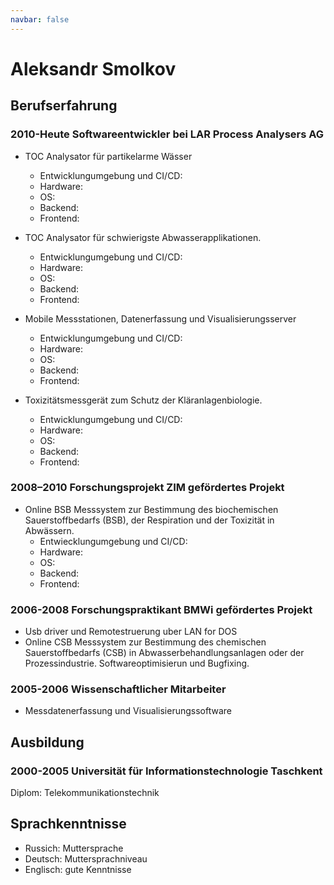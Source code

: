 ```yaml
---
navbar: false
---
```

# Aleksandr Smolkov
<Badge text="sascha.smolkov@gmail.com"/>  <Badge text="10249 Berlin, Muhsamstrasse 72"/>

## Berufserfahrung 

### 2010-Heute Softwareentwickler bei LAR Process Analysers AG  
    
* TOC Analysator für partikelarme Wässer
  * Entwicklungumgebung und CI/CD: <Badge text="linux"/>  <Badge text="git"/>  <Badge text="github"/>  <Badge text="github-flow"/>  <Badge text="cargo"/>  <Badge text="docker"/>  <Badge text="dpkg-server"/>  <Badge text="ssh"/>  <Badge text="vscode"/>  <Badge text="vim"/>
  * Hardware: <Badge text="cortex"/>  <Badge text="arm"/>  <Badge text="gpio"/>  <Badge text="I2C"/>  <Badge text="SPI"/>  <Badge text="UART"/>  <Badge text="bluetooth"/>
  * OS: <Badge text="linux"/>  <Badge text="embedded"/>
  * Backend: <Badge text="rust"/>  <Badge text="sqlite"/>  <Badge text="redis"/> <Badge text="profibus"/>  <Badge text="opc-ua"/>
  * Frontend: <Badge text="rust"/>  <Badge text="gtk3"/>  <Badge text="x server"/>  <Badge text="glade"/>  <Badge text="js"/>  <Badge text="node.js"/> <Badge text="webassembly"/> <Badge text="wasm"/> <Badge text="html"/>  <Badge text="css"/>

* TOC Analysator für schwierigste Abwasserapplikationen.
  * Entwicklungumgebung und CI/CD: <Badge text="git"/>  <Badge text="trac"/> <Badge text="make"/>  <Badge text="jenkins"/>  <Badge text="linux"/>  <Badge text="dpkg-server"/>  <Badge text="docker"/>  <Badge text="ssh"/>  <Badge text="vscode"/>  <Badge text="vim"/>
  * Hardware: <Badge text="i386"/>  <Badge text="CAN"/>  <Badge text="UART"/>  <Badge text="touch_panel"/>  <Badge text="xy_autosampler"/>
  * OS: <Badge text="linux"/>
  * Backend: <Badge text="go"/>  <Badge text="c"/>  <Badge text="dbus"/>  <Badge text="sqlite"/>  <Badge text="redis"/>  <Badge text="profibus"/>  <Badge text="opc-ua"/>
  * Frontend: <Badge text="c"/>  <Badge text="gtk3"/>  <Badge text="x-server"/>  <Badge text="glade"/>  <Badge text="nodm"/>  <Badge text="js"/>  <Badge text="vue"/>  <Badge text="html"/>  <Badge text="css"/>
  
* Mobile Messstationen, Datenerfassung und Visualisierungsserver 
  * Entwicklungumgebung und CI/CD: <Badge text="linux"/>  <Badge text="git"/>  <Badge text="jenkins"/>  <Badge text="docker"/>  <Badge text="dpkg-server"/>  <Badge text="ssh"/>  <Badge text="vscode"/>  <Badge text="vim"/>
  * Hardware: <Badge text="arm"/>  <Badge text="x86_64"/>  <Badge text="UART"/>
  * OS: <Badge text="linux"/>
  * Backend: <Badge text="python"/>  <Badge text="go"/>  <Badge text="rust"/>  <Badge text="sqlite"/>  <Badge text="redis"/>
  * Frontend: <Badge text="python"/>  <Badge text="gtk3"/>  <Badge text="x-server"/>  <Badge text="glade"/>  <Badge text="apache"/>  <Badge text="html"/>  <Badge text="css"/>  <Badge text="js"/>
    
* Toxizitätsmessgerät zum Schutz der Kläranlagenbiologie.
  * Entwicklungumgebung und CI/CD: <Badge text="linux"/>  <Badge text="svn"/>  <Badge text="trac"/>  <Badge text="automake"/>  <Badge text="jenkins"/>  <Badge text="valgrind"/>  <Badge text="virtualbox"/>  <Badge text="dpkg-package"/>  <Badge text="ssh"/>  <Badge text="eclipse"/>  <Badge text="vim"/>
  * Hardware: <Badge text="i386"/>  <Badge text="CAN"/>  <Badge text="UART"/>  <Badge text="touch-panel"/>
  * OS: <Badge text="linux"/>
  * Backend: <Badge text="c"/>  <Badge text="c++"/> <Badge text="sqlite"/>  <Badge text="apache"/>  <Badge text="cgi"/>
  * Frontend: <Badge text="c"/>  <Badge text="gtk2"/>  <Badge text="x-server"/>  <Badge text="glade"/>  <Badge text="html"/>  <Badge text="css"/>  <Badge text="js"/>

### 2008–2010 Forschungsprojekt ZIM gefördertes Projekt
    
* Online BSB Messsystem zur Bestimmung des biochemischen Sauerstoffbedarfs (BSB), der Respiration und der Toxizität in Abwässern.
  * Entwiecklungumgebung und CI/CD: <Badge text="windows"/>  <Badge text="linux"/>  <Badge text="svn"/>  <Badge text="trac"/>  <Badge text="make"/>  <Badge text="virtualbox"/>  <Badge text="dpkg-package"/>  <Badge text="ssh"/>  <Badge text="vim"/>
  * Hardware: <Badge text="i386"/>  <Badge text="CAN"/>  <Badge text="UART"/>  <Badge text="touch-panel"/>
  * OS: <Badge text="linux"/>
  * Backend: <Badge text="c++"/>  <Badge text="c"/>
  * Frontend: <Badge text="c"/>  <Badge text="gtk2"/>  <Badge text="x-server"/>  <Badge text="glade"/>  <Badge text="apache"/>  <Badge text="cgi"/>  <Badge text="html"/>  <Badge text="css"/>

### 2006-2008 Forschungspraktikant BMWi gefördertes Projekt

* Usb driver und Remotestruerung uber LAN for DOS <Badge text="usb"/>  <Badge text="network"/>  <Badge text="dos"/>
* Online CSB Messsystem zur Bestimmung des chemischen Sauerstoffbedarfs (CSB) in Abwasserbehandlungsanlagen oder der Prozessindustrie. Softwareoptimisierun und Bugfixing. <Badge text="windows"/>  <Badge text="turbo-pascal"/>  <Badge text="dos"/>

### 2005-2006 Wissenschaftlicher Mitarbeiter 
   
* Messdatenerfassung und Visualisierungssoftware <Badge text="php"/>  <Badge text="mysql"/>  <Badge text="html"/>  <Badge text="css"/>

## Ausbildung

### 2000-2005 Universität für Informationstechnologie Taschkent 

Diplom: Telekommunikationstechnik

## Sprachkenntnisse

* Russich: Muttersprache
* Deutsch: Muttersprachniveau
* Englisch: gute Kenntnisse